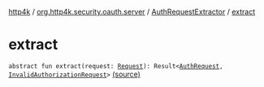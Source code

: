 [http4k](../../index.md) / [org.http4k.security.oauth.server](../index.md) / [AuthRequestExtractor](index.md) / [extract](./extract.md)

# extract

`abstract fun extract(request: `[`Request`](../../org.http4k.core/-request/index.md)`): Result<`[`AuthRequest`](../-auth-request/index.md)`, `[`InvalidAuthorizationRequest`](../-invalid-authorization-request/index.md)`>` [(source)](https://github.com/http4k/http4k/blob/master/http4k-security-oauth/src/main/kotlin/org/http4k/security/oauth/server/AuthRequestExtractor.kt#L10)